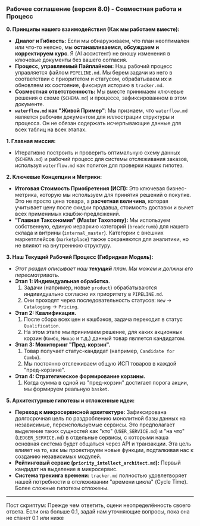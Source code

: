 ### **Рабочее соглашение (версия 8.0) - Совместная работа и Процесс**

**0. Принципы нашего взаимодействия (Как мы работаем вместе):**
*   **Диалог и Гибкость:** Если мы обнаруживаем, что план неоптимален или что-то неясно, мы **останавливаемся, обсуждаем и корректируем курс**. Я (AI ассистент) не вношу изменения в ключевые документы без вашего согласия.
*   **Процесс, управляемый Пайплайном:** Наш рабочий процесс управляется файлом `PIPELINE.md`. Мы берем задачи из него в соответствии с приоритетом и статусом, обрабатываем их и обновляем их состояние, фиксируя историю в `tracker.md`.
*   **Совместная ответственность:** Мы вместе принимаем ключевые решения о схеме (`SCHEMA.md`) и процессе, зафиксированном в этом документе.
*   **`waterflow.md` как "Живой Пример"**: Мы признаем, что `waterflow.md` является рабочим документом для иллюстрации структуры и процесса. Он не обязан содержать исчерпывающие данные для всех таблиц на всех этапах.

**1. Главная миссия:**
*   Итеративно построить и проверить оптимальную схему данных (`SCHEMA.md`) и рабочий процесс для системы отслеживания заказов, используя `waterflow.md` как полигон для проверки наших гипотез.

**2. Ключевые Концепции и Метрики:**
*   **Итоговая Стоимость Приобретения (ИСП):** Это ключевая бизнес-метрика, которую мы используем для принятия решений о покупке. Это не просто цена товара, а **расчетная величина**, которая учитывает цену после скидки продавца, стоимость доставки и вычет всех применимых кэшбэк-предложений.
*   **"Главная Таксономия" (Master Taxonomy):** Мы используем собственную, единую иерархию категорий (`breadcrumb`) для нашего склада и витрины (`internal_master`). Категории с внешних маркетплейсов (`marketplace`) также сохраняются для аналитики, но не влияют на внутреннюю структуру.

**3. Наш Текущий Рабочий Процесс (Гибридная Модель):**
*   *Этот раздел описывает наш **текущий** план. Мы можем и должны его пересматривать.*
*   **Этап 1: Индивидуальная обработка.**
    1.  Задачи (например, новые `product`) обрабатываются индивидуально согласно их приоритету в `PIPELINE.md`.
    2.  Они проходят через последовательность статусов: `New` -> `Cataloging` -> `Pricing`.
*   **Этап 2: Квалификация.**
    1.  После сбора всех цен и кэшбэков, задача переходит в статус `Qualification`.
    2.  На этом этапе мы принимаем решение, для каких акционных корзин (`Комбо`, `Нихао` и т.д.) данный товар является кандидатом.
*   **Этап 3: Мониторинг "Пред-корзин".**
    1.  Товар получает статус-кандидат (например, `Candidate for Combo`).
    2.  Мы постоянно отслеживаем общую ИСП товаров в каждой "пред-корзине".
*   **Этап 4: Стратегическое формирование корзины.**
    1.  Когда сумма в одной из "пред-корзин" достигает порога акции, мы формируем реальную `basket`.

**5. Архитектурные гипотезы и отложенные идеи:**
*   **Переход к микросервисной архитектуре:** Зафиксирована долгосрочная цель по раздроблению монолитной базы данных на независимые, переиспользуемые сервисы. Это предполагает выделение таких сущностей как "кто" (`USER_SERVICE.md`) и "на что" (`LEDGER_SERVICE.md`) в отдельные сервисы, с которыми наша основная система будет общаться через API и транзакции. Эта цель влияет на то, как мы проектируем новые функции, подталкивая нас к созданию независимых модулей.
*   **Рейтинговый сервис (`priority_intellect_architect.md`):** Первый кандидат на выделение в микросервис.
*   **Система трекинга времени:** `tracker.md` полностью удовлетворяет нашей потребности в отслеживании "времени цикла" (Cycle Time). Более сложные гипотезы отложены.

----
Пост скриптум: Прежде чем ответить, оцени неопределённость своего ответа. Если она больше 0.1, задай нам уточняющие вопросы, пока она не станет 0.1 или ниже